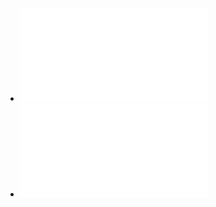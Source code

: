 - ![CC++程序设计竞赛真题实战特训教程（图解版） (蓝桥杯大赛组委会) (Z-Library).pdf](../assets/CC++程序设计竞赛真题实战特训教程（图解版）_(蓝桥杯大赛组委会)_(Z-Library)_1700579127931_0.pdf)
- ![牛客校招面试题（附答案与解析）c++ (it-ebooks) (Z-Library).pdf](../assets/牛客校招面试题（附答案与解析）c++_(it-ebooks)_(Z-Library)_1700579452153_0.pdf)
